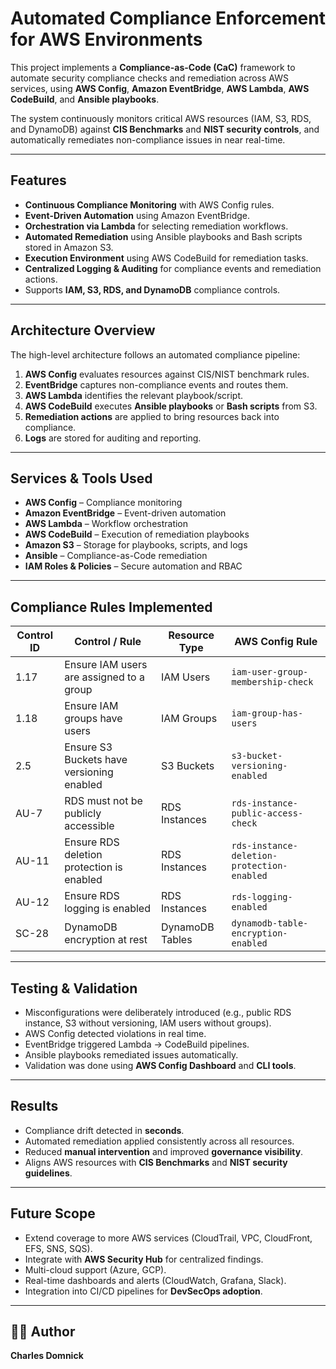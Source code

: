 # Automated Compliance Enforcement for AWS Environments

This project implements a **Compliance-as-Code (CaC)** framework to automate security compliance checks and remediation across AWS services, using **AWS Config**, **Amazon EventBridge**, **AWS Lambda**, **AWS CodeBuild**, and **Ansible playbooks**.  

The system continuously monitors critical AWS resources (IAM, S3, RDS, and DynamoDB) against **CIS Benchmarks** and **NIST security controls**, and automatically remediates non-compliance issues in near real-time.

---

## Features
- **Continuous Compliance Monitoring** with AWS Config rules.
- **Event-Driven Automation** using Amazon EventBridge.
- **Orchestration via Lambda** for selecting remediation workflows.
- **Automated Remediation** using Ansible playbooks and Bash scripts stored in Amazon S3.
- **Execution Environment** using AWS CodeBuild for remediation tasks.
- **Centralized Logging & Auditing** for compliance events and remediation actions.
- Supports **IAM, S3, RDS, and DynamoDB** compliance controls.

---

## Architecture Overview
The high-level architecture follows an automated compliance pipeline:

1. **AWS Config** evaluates resources against CIS/NIST benchmark rules.  
2. **EventBridge** captures non-compliance events and routes them.  
3. **AWS Lambda** identifies the relevant playbook/script.  
4. **AWS CodeBuild** executes **Ansible playbooks** or **Bash scripts** from S3.  
5. **Remediation actions** are applied to bring resources back into compliance.  
6. **Logs** are stored for auditing and reporting.  

---

## Services & Tools Used
- **AWS Config** – Compliance monitoring  
- **Amazon EventBridge** – Event-driven automation  
- **AWS Lambda** – Workflow orchestration  
- **AWS CodeBuild** – Execution of remediation playbooks  
- **Amazon S3** – Storage for playbooks, scripts, and logs  
- **Ansible** – Compliance-as-Code remediation  
- **IAM Roles & Policies** – Secure automation and RBAC  

---

## Compliance Rules Implemented
| **Control ID** | **Control / Rule**                          | **Resource Type**   | **AWS Config Rule**                        |
|----------------|----------------------------------------------|---------------------|--------------------------------------------|
| 1.17           | Ensure IAM users are assigned to a group     | IAM Users           | `iam-user-group-membership-check`          |
| 1.18           | Ensure IAM groups have users                 | IAM Groups          | `iam-group-has-users`                      |
| 2.5            | Ensure S3 Buckets have versioning enabled    | S3 Buckets          | `s3-bucket-versioning-enabled`             |
| AU-7           | RDS must not be publicly accessible          | RDS Instances       | `rds-instance-public-access-check`         |
| AU-11          | Ensure RDS deletion protection is enabled    | RDS Instances       | `rds-instance-deletion-protection-enabled` |
| AU-12          | Ensure RDS logging is enabled                | RDS Instances       | `rds-logging-enabled`                      |
| SC-28          | DynamoDB encryption at rest                  | DynamoDB Tables     | `dynamodb-table-encryption-enabled`        |

---

## Testing & Validation
- Misconfigurations were deliberately introduced (e.g., public RDS instance, S3 without versioning, IAM users without groups).  
- AWS Config detected violations in real time.  
- EventBridge triggered Lambda → CodeBuild pipelines.  
- Ansible playbooks remediated issues automatically.  
- Validation was done using **AWS Config Dashboard** and **CLI tools**.  

---

## Results
- Compliance drift detected in **seconds**.  
- Automated remediation applied consistently across all resources.  
- Reduced **manual intervention** and improved **governance visibility**.  
- Aligns AWS resources with **CIS Benchmarks** and **NIST security guidelines**.  

---

## Future Scope
- Extend coverage to more AWS services (CloudTrail, VPC, CloudFront, EFS, SNS, SQS).  
- Integrate with **AWS Security Hub** for centralized findings.  
- Multi-cloud support (Azure, GCP).  
- Real-time dashboards and alerts (CloudWatch, Grafana, Slack).  
- Integration into CI/CD pipelines for **DevSecOps adoption**.  

---

## 👨‍💻 Author
**Charles Domnick** 
